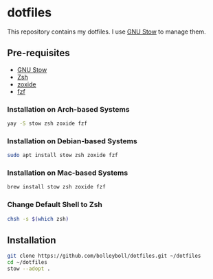 # dotfiles

This repository contains my dotfiles. I use [GNU Stow](https://www.gnu.org/software/stow/) to manage them.

## Pre-requisites

- [GNU Stow](https://www.gnu.org/software/stow/)
- [Zsh](https://www.zsh.org/)
- [zoxide](https://github.com/ajeetdsouza/zoxide)
- [fzf](https://github.com/junegunn/fzf)

### Installation on Arch-based Systems

```bash
yay -S stow zsh zoxide fzf
```

### Installation on Debian-based Systems

```bash
sudo apt install stow zsh zoxide fzf
```

### Installation on Mac-based Systems

```bash
brew install stow zsh zoxide fzf
```

### Change Default Shell to Zsh

```bash
chsh -s $(which zsh)
```

## Installation

```bash
git clone https://github.com/bolleyboll/dotfiles.git ~/dotfiles
cd ~/dotfiles
stow --adopt .
```
